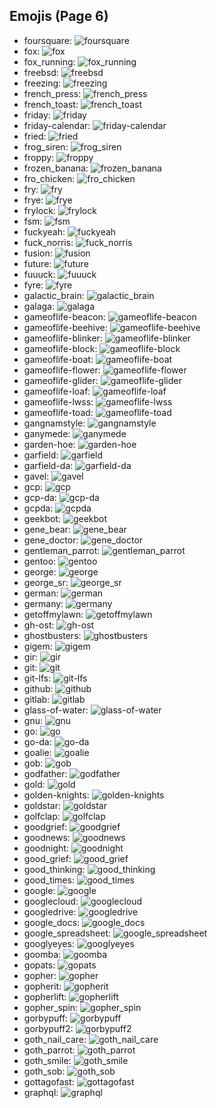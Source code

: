 
## Emojis (Page 6)

* foursquare: ![foursquare](output/foursquare.png)
* fox: ![fox](output/fox.gif)
* fox_running: ![fox_running](output/fox_running.gif)
* freebsd: ![freebsd](output/freebsd.png)
* freezing: ![freezing](output/freezing.png)
* french_press: ![french_press](output/french_press.png)
* french_toast: ![french_toast](output/french_toast.png)
* friday: ![friday](output/friday.jpg)
* friday-calendar: ![friday-calendar](output/friday-calendar.jpg)
* fried: ![fried](output/fried.jpg)
* frog_siren: ![frog_siren](output/frog_siren.gif)
* froppy: ![froppy](output/froppy.png)
* frozen_banana: ![frozen_banana](output/frozen_banana.png)
* fro_chicken: ![fro_chicken](output/fro_chicken.png)
* fry: ![fry](output/fry.png)
* frye: ![frye](output/frye.jpg)
* frylock: ![frylock](output/frylock.gif)
* fsm: ![fsm](output/fsm.gif)
* fuckyeah: ![fuckyeah](output/fuckyeah.png)
* fuck_norris: ![fuck_norris](output/fuck_norris.png)
* fusion: ![fusion](output/fusion)
* future: ![future](output/future.png)
* fuuuck: ![fuuuck](output/fuuuck.png)
* fyre: ![fyre](output/fyre.png)
* galactic_brain: ![galactic_brain](output/galactic_brain.png)
* galaga: ![galaga](output/galaga.png)
* gameoflife-beacon: ![gameoflife-beacon](output/gameoflife-beacon.gif)
* gameoflife-beehive: ![gameoflife-beehive](output/gameoflife-beehive.png)
* gameoflife-blinker: ![gameoflife-blinker](output/gameoflife-blinker.gif)
* gameoflife-block: ![gameoflife-block](output/gameoflife-block.png)
* gameoflife-boat: ![gameoflife-boat](output/gameoflife-boat.png)
* gameoflife-flower: ![gameoflife-flower](output/gameoflife-flower.png)
* gameoflife-glider: ![gameoflife-glider](output/gameoflife-glider.gif)
* gameoflife-loaf: ![gameoflife-loaf](output/gameoflife-loaf.png)
* gameoflife-lwss: ![gameoflife-lwss](output/gameoflife-lwss.gif)
* gameoflife-toad: ![gameoflife-toad](output/gameoflife-toad.gif)
* gangnamstyle: ![gangnamstyle](output/gangnamstyle.gif)
* ganymede: ![ganymede](output/ganymede.png)
* garden-hoe: ![garden-hoe](output/garden-hoe.jpg)
* garfield: ![garfield](output/garfield)
* garfield-da: ![garfield-da](output/garfield-da)
* gavel: ![gavel](output/gavel.png)
* gcp: ![gcp](output/gcp.png)
* gcp-da: ![gcp-da](output/gcp-da)
* gcpda: ![gcpda](output/gcpda.png)
* geekbot: ![geekbot](output/geekbot.png)
* gene_bear: ![gene_bear](output/gene_bear.png)
* gene_doctor: ![gene_doctor](output/gene_doctor.png)
* gentleman_parrot: ![gentleman_parrot](output/gentleman_parrot.gif)
* gentoo: ![gentoo](output/gentoo.png)
* george: ![george](output/george.jpg)
* george_sr: ![george_sr](output/george_sr.png)
* german: ![german](output/german.png)
* germany: ![germany](output/germany)
* getoffmylawn: ![getoffmylawn](output/getoffmylawn.jpg)
* gh-ost: ![gh-ost](output/gh-ost.png)
* ghostbusters: ![ghostbusters](output/ghostbusters.png)
* gigem: ![gigem](output/gigem.png)
* gir: ![gir](output/gir.gif)
* git: ![git](output/git)
* git-lfs: ![git-lfs](output/git-lfs.png)
* github: ![github](output/github.png)
* gitlab: ![gitlab](output/gitlab.png)
* glass-of-water: ![glass-of-water](output/glass-of-water.png)
* gnu: ![gnu](output/gnu.png)
* go: ![go](output/go)
* go-da: ![go-da](output/go-da.png)
* goalie: ![goalie](output/goalie.png)
* gob: ![gob](output/gob.jpg)
* godfather: ![godfather](output/godfather.png)
* gold: ![gold](output/gold.jpg)
* golden-knights: ![golden-knights](output/golden-knights.png)
* goldstar: ![goldstar](output/goldstar.png)
* golfclap: ![golfclap](output/golfclap.gif)
* goodgrief: ![goodgrief](output/goodgrief.png)
* goodnews: ![goodnews](output/goodnews.png)
* goodnight: ![goodnight](output/goodnight)
* good_grief: ![good_grief](output/good_grief.png)
* good_thinking: ![good_thinking](output/good_thinking.png)
* good_times: ![good_times](output/good_times.png)
* google: ![google](output/google.png)
* googlecloud: ![googlecloud](output/googlecloud.png)
* googledrive: ![googledrive](output/googledrive.png)
* google_docs: ![google_docs](output/google_docs.png)
* google_spreadsheet: ![google_spreadsheet](output/google_spreadsheet.png)
* googlyeyes: ![googlyeyes](output/googlyeyes.gif)
* goomba: ![goomba](output/goomba.gif)
* gopats: ![gopats](output/gopats.png)
* gopher: ![gopher](output/gopher.png)
* gopherit: ![gopherit](output/gopherit.gif)
* gopherlift: ![gopherlift](output/gopherlift.gif)
* gopher_spin: ![gopher_spin](output/gopher_spin.gif)
* gorbypuff: ![gorbypuff](output/gorbypuff.png)
* gorbypuff2: ![gorbypuff2](output/gorbypuff2.png)
* goth_nail_care: ![goth_nail_care](output/goth_nail_care.jpg)
* goth_parrot: ![goth_parrot](output/goth_parrot.gif)
* goth_smile: ![goth_smile](output/goth_smile.png)
* goth_sob: ![goth_sob](output/goth_sob.jpg)
* gottagofast: ![gottagofast](output/gottagofast)
* graphql: ![graphql](output/graphql.png)
